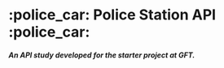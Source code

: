 <h1> :police_car: Police Station API :police_car:</h1>
<h5>An API study developed for the starter project at GFT.</h5>
